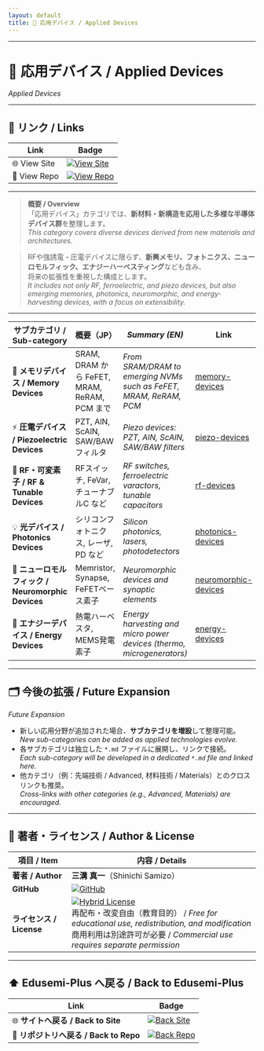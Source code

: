 ```yaml
---
layout: default
title: 🔬 応用デバイス / Applied Devices
---
```


---

# 🔬 応用デバイス / Applied Devices  
*Applied Devices*

---

## 🔗 リンク / Links  

| Link | Badge |
|---|---|
| 🌐 View Site | [![View Site](https://img.shields.io/badge/View-Site-brightgreen?style=for-the-badge&logo=githubpages)](https://samizo-aitl.github.io/Edusemi-Plus/applied-devices/) |
| 📂 View Repo | [![View Repo](https://img.shields.io/badge/View-Repo-blue?style=for-the-badge&logo=github)](https://github.com/Samizo-AITL/Edusemi-Plus/tree/main/applied-devices) |

---

> **概要 / Overview**  
> 「応用デバイス」カテゴリでは、**新材料・新構造を応用した多様な半導体デバイス群**を整理します。  
> *This category covers diverse devices derived from new materials and architectures.*  

> RFや強誘電・圧電デバイスに限らず、**新興メモリ、フォトニクス、ニューロモルフィック、エナジーハーベスティング**なども含み、  
> 将来の拡張性を重視した構成とします。  
> *It includes not only RF, ferroelectric, and piezo devices, but also emerging memories, photonics, neuromorphic, and energy-harvesting devices, with a focus on extensibility.*

---

| サブカテゴリ / Sub-category | 概要（JP） | *Summary (EN)* | Link |
|---|---|---|---|
| 🧠 **メモリデバイス / Memory Devices** | SRAM, DRAM から FeFET, MRAM, ReRAM, PCM まで | *From SRAM/DRAM to emerging NVMs such as FeFET, MRAM, ReRAM, PCM* | [memory-devices](https://samizo-aitl.github.io/Edusemi-v4x/d_chapter1_memory_technologies/) |
| ⚡ **圧電デバイス / Piezoelectric Devices** | PZT, AlN, ScAlN, SAW/BAWフィルタ | *Piezo devices: PZT, AlN, ScAlN, SAW/BAW filters* | [piezo-devices](./piezo-devices/) |
| 📡 **RF・可変素子 / RF & Tunable Devices** | RFスイッチ, FeVar, チューナブルC など | *RF switches, ferroelectric varactors, tunable capacitors* | [rf-devices](./rf-devices/) |
| 💡 **光デバイス / Photonics Devices** | シリコンフォトニクス, レーザ, PD など | *Silicon photonics, lasers, photodetectors* | [photonics-devices](./photonics-devices.md) |
| 🧩 **ニューロモルフィック / Neuromorphic Devices** | Memristor, Synapse, FeFETベース素子 | *Neuromorphic devices and synaptic elements* | [neuromorphic-devices](./neuromorphic-devices.md) |
| 🔋 **エナジーデバイス / Energy Devices** | 熱電ハーベスタ, MEMS発電素子 | *Energy harvesting and micro power devices (thermo, microgenerators)* | [energy-devices](./energy-devices.md) |

---

## 🗂️ 今後の拡張 / Future Expansion  
*Future Expansion*

- 新しい応用分野が追加された場合、**サブカテゴリを増設**して整理可能。  
  *New sub-categories can be added as applied technologies evolve.*  
- 各サブカテゴリは独立した `*.md` ファイルに展開し、リンクで接続。  
  *Each sub-category will be developed in a dedicated `*.md` file and linked here.*  
- 他カテゴリ（例：先端技術 / Advanced, 材料技術 / Materials）とのクロスリンクも推奨。  
  *Cross-links with other categories (e.g., Advanced, Materials) are encouraged.*  

---

## 👤 **著者・ライセンス / Author & License**

| **項目 / Item** | **内容 / Details** |
|-----------------|--------------------|
| **著者 / Author** | **三溝 真一**（Shinichi Samizo） |
| **GitHub** | [![GitHub](https://img.shields.io/badge/GitHub-Samizo--AITL-blue?style=for-the-badge&logo=github)](https://github.com/Samizo-AITL) |
| **ライセンス / License** | [![Hybrid License](https://img.shields.io/badge/license-Hybrid-blueviolet?style=for-the-badge)](../../#-ライセンス--license) <br> 再配布・改変自由（教育目的） / *Free for educational use, redistribution, and modification* <br> 商用利用は別途許可が必要 / *Commercial use requires separate permission* |

---

## ⬆️ Edusemi-Plus へ戻る / Back to Edusemi-Plus

| Link | Badge |
|---|---|
| 🌐 **サイトへ戻る / Back to Site** | [![Back Site](https://img.shields.io/badge/⬆️%20Back-Site-brightgreen?style=for-the-badge&logo=githubpages)](https://samizo-aitl.github.io/Edusemi-Plus/) |
| 📂 **リポジトリへ戻る / Back to Repo** | [![Back Repo](https://img.shields.io/badge/⬆️%20Back-Repo-blue?style=for-the-badge&logo=github)](https://github.com/Samizo-AITL/Edusemi-Plus) |

